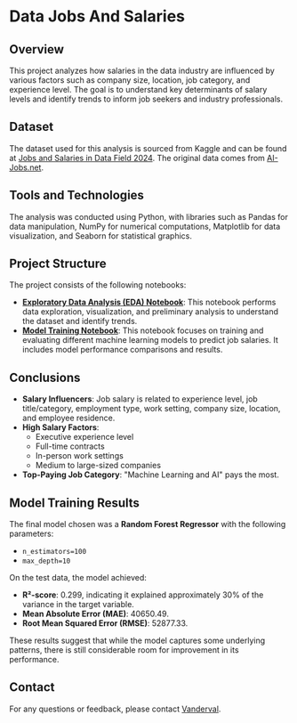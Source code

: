 # Data Jobs And Salaries

## Overview

This project analyzes how salaries in the data industry are influenced by various factors such as company size, location, job category, and experience level. The goal is to understand key determinants of salary levels and identify trends to inform job seekers and industry professionals.

## Dataset

The dataset used for this analysis is sourced from Kaggle and can be found at [Jobs and Salaries in Data Field 2024](https://www.kaggle.com/datasets/murilozangari/jobs-and-salaries-in-data-field-2024/data). The original data comes from [AI-Jobs.net](https://ai-jobs.net/salaries/2024/).

## Tools and Technologies

The analysis was conducted using Python, with libraries such as Pandas for data manipulation, NumPy for numerical computations, Matplotlib for data visualization, and Seaborn for statistical graphics.

## Project Structure

The project consists of the following notebooks:

- **[Exploratory Data Analysis (EDA) Notebook](https://github.com/Vanderval31bs/DataJobsAndSalaries/blob/main/EDA.ipynb)**: This notebook performs data exploration, visualization, and preliminary analysis to understand the dataset and identify trends.
- **[Model Training Notebook](https://github.com/Vanderval31bs/DataJobsAndSalaries/blob/main/Model_Training)**: This notebook focuses on training and evaluating different machine learning models to predict job salaries. It includes model performance comparisons and results.

## Conclusions

- **Salary Influencers**: Job salary is related to experience level, job title/category, employment type, work setting, company size, location, and employee residence.
- **High Salary Factors**:
  - Executive experience level
  - Full-time contracts
  - In-person work settings
  - Medium to large-sized companies
- **Top-Paying Job Category**: "Machine Learning and AI" pays the most.

## Model Training Results

The final model chosen was a **Random Forest Regressor** with the following parameters:
- `n_estimators=100`
- `max_depth=10`

On the test data, the model achieved:
- **R²-score**: 0.299, indicating it explained approximately 30% of the variance in the target variable.
- **Mean Absolute Error (MAE)**: 40650.49.
- **Root Mean Squared Error (RMSE)**: 52877.33.

These results suggest that while the model captures some underlying patterns, there is still considerable room for improvement in its performance.

## Contact

For any questions or feedback, please contact [Vanderval](mailto:vander31bs@gmail.com).
